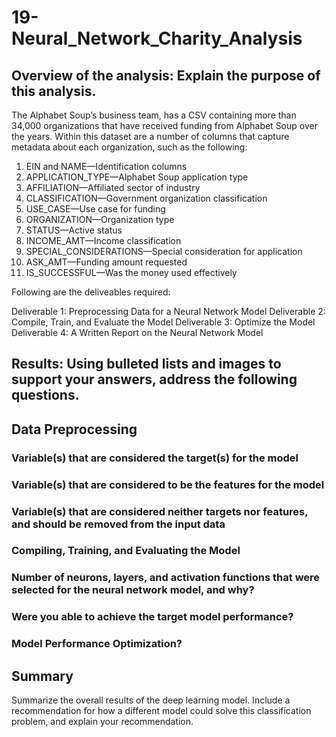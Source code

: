 # 19-Neural_Network_Charity_Analysis

## Overview of the analysis: Explain the purpose of this analysis.

The Alphabet Soup’s business team, has a CSV containing more than 34,000 organizations that have received funding from Alphabet Soup over the years. Within this dataset are a number of columns that capture metadata about each organization, such as the following:

1. EIN and NAME—Identification columns
2. APPLICATION_TYPE—Alphabet Soup application type
3. AFFILIATION—Affiliated sector of industry
4. CLASSIFICATION—Government organization classification
5. USE_CASE—Use case for funding
6. ORGANIZATION—Organization type
7. STATUS—Active status
8. INCOME_AMT—Income classification
9. SPECIAL_CONSIDERATIONS—Special consideration for application
10. ASK_AMT—Funding amount requested
11. IS_SUCCESSFUL—Was the money used effectively

Following are the deliveables required:

Deliverable 1: Preprocessing Data for a Neural Network Model
Deliverable 2: Compile, Train, and Evaluate the Model
Deliverable 3: Optimize the Model
Deliverable 4: A Written Report on the Neural Network Model

## Results: Using bulleted lists and images to support your answers, address the following questions.

## Data Preprocessing

### Variable(s) that are considered the target(s) for the model

### Variable(s) that are considered to be the features for the  model

### Variable(s) that are considered neither targets nor features, and should be removed from the input data

### Compiling, Training, and Evaluating the Model

### Number of neurons, layers, and activation functions that were selected for the neural network model, and why?

### Were you able to achieve the target model performance?

### Model Performance Optimization?

## Summary

Summarize the overall results of the deep learning model. Include a recommendation for how a different model could solve this classification problem, and explain your recommendation.
